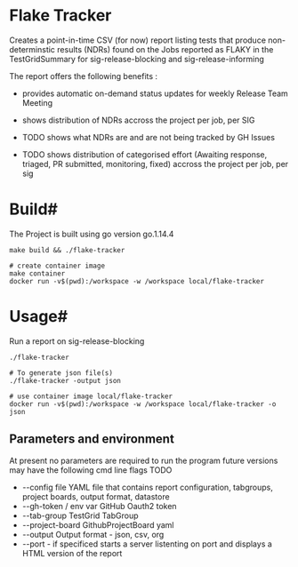 # Flake Tracker

Creates a point-in-time CSV (for now) report listing tests that produce non-determinstic results (NDRs) found on the Jobs reported as FLAKY in the TestGridSummary for sig-release-blocking and sig-release-informing

The report offers the following benefits :

  * provides automatic on-demand status updates for weekly Release Team Meeting
  
  * shows distribution of NDRs accross the project per job, per SIG 
  
  * TODO shows what NDRs are and are not being tracked by GH Issues 

  * TODO shows distribution of categorised effort (Awaiting response, triaged, PR submitted, monitoring, fixed) accross the project per job, per sig

# Build#
The Project is built using go version go.1.14.4

``` 
make build && ./flake-tracker

# create container image
make container
docker run -v$(pwd):/workspace -w /workspace local/flake-tracker

```

# Usage#
Run a report on sig-release-blocking

``` 
./flake-tracker 

# To generate json file(s)
./flake-tracker -output json

# use container image local/flake-tracker
docker run -v$(pwd):/workspace -w /workspace local/flake-tracker -o json
```

## Parameters and environment ##
At present no parameters are required to run the program future versions may have the following cmd line flags
TODO 
* --config file YAML file that contains report configuration, tabgroups, project boards, output format, datastore
* --gh-token / env var GitHub Oauth2 token
* --tab-group TestGrid TabGroup
* --project-board GithubProjectBoard yaml
* --output Output format - json, csv, org
* --port - if specificed starts a server listenting on port and displays a HTML version of the report
